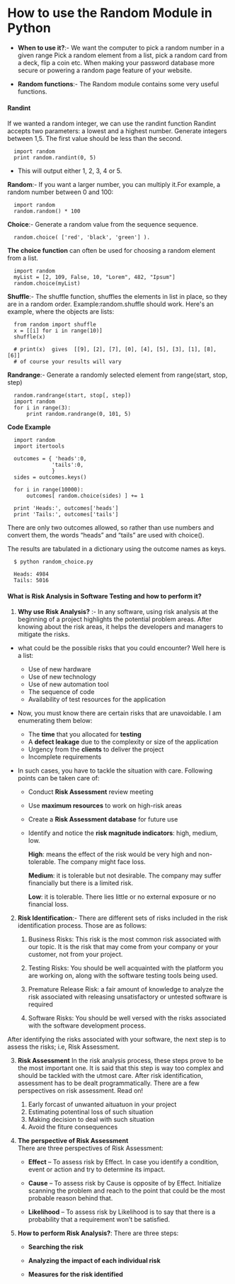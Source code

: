 # How to use the Random Module in Python

- **When to use it?**:- We want the computer to pick a random number in a given range Pick a random element from a list, pick a random card from a deck, flip a coin etc. When making your password database more secure or powering a random page feature of your website.

- **Random functions**:- The Random module contains some very useful functions.

#### Randint
If we wanted a random integer, we can use the randint function Randint accepts two parameters: a lowest and a highest number. Generate integers between 1,5. The first value should be less than the second.
```
  import random
  print random.randint(0, 5)
```
- This will output either 1, 2, 3, 4 or 5.

**Random**:- If you want a larger number, you can multiply it.For example, a random number between 0 and 100:
```
  import random
  random.random() * 100
```
**Choice**:- Generate a random value from the sequence sequence.
```
  random.choice( ['red', 'black', 'green'] ).
```
**The choice function** can often be used for choosing a random element from a list.
```
  import random
  myList = [2, 109, False, 10, "Lorem", 482, "Ipsum"]
  random.choice(myList)
```
**Shuffle**:- The shuffle function, shuffles the elements in list in place, so they are in a random order.
Example:random.shuffle should work. Here's an example, where the objects are lists:
```
  from random import shuffle
  x = [[i] for i in range(10)]
  shuffle(x)

  # print(x)  gives  [[9], [2], [7], [0], [4], [5], [3], [1], [8], [6]]
  # of course your results will vary
```
**Randrange**:- Generate a randomly selected element from range(start, stop, step)
```
  random.randrange(start, stop[, step])
  import random
  for i in range(3):
      print random.randrange(0, 101, 5)
```
**Code Example**
```
  import random
  import itertools

  outcomes = { 'heads':0,
              'tails':0,
              }
  sides = outcomes.keys()

  for i in range(10000):
      outcomes[ random.choice(sides) ] += 1

  print 'Heads:', outcomes['heads']
  print 'Tails:', outcomes['tails']
```
There are only two outcomes allowed, so rather than use numbers and convert them, the words “heads” and “tails” are used with choice().

The results are tabulated in a dictionary using the outcome names as keys.
```
  $ python random_choice.py

  Heads: 4984
  Tails: 5016
```
#### What is Risk Analysis in Software Testing and how to perform it?

1. **Why use Risk Analysis?** :- In any software, using risk analysis at the beginning of a project highlights the potential problem areas. After knowing about the risk areas, it helps the developers and managers to mitigate the risks.

- what could be the possible risks that you could encounter? Well here is a list:
  - Use of new hardware
  - Use of new technology
  - Use of new automation tool
  - The sequence of code
  - Availability of test resources for the application

- Now, you must know there are certain risks that are unavoidable. I am enumerating them below:

  - The **time** that you allocated for **testing**
  - A **defect leakage** due to the complexity or size of the application
  - Urgency from the **clients** to deliver the project
  - Incomplete requirements

- In such cases, you have to tackle the situation with care. Following points can be taken care of:

  - Conduct **Risk Assessment** review meeting

  - Use **maximum resources** to work on high-risk areas

  - Create a **Risk Assessment database** for future use

  - Identify and notice the **risk magnitude indicators**: high, medium, low.

      **High**: means the effect of the risk would be very high and non-tolerable. The company might face loss.

      **Medium**: it is tolerable but not desirable. The company may suffer financially but there is a limited risk.

      **Low**: it is tolerable. There lies little or no external exposure or no financial loss.

2. **Risk Identification**:- There are different sets of risks included in the risk identification process. Those are as follows:

    1. Business Risks: This risk is the most common risk associated with our topic. It is the risk that may come from your company or your customer, not from your project.

    2. Testing Risks: You should be well acquainted with the platform you are working on, along with the software testing tools being used.

    3. Premature Release Risk: a fair amount of knowledge to analyze the risk associated with releasing unsatisfactory or untested software is required

    4. Software Risks: You should be well versed with the risks associated with the software development process.

After identifying the risks associated with your software, the next step is to assess the risks; i.e, Risk Assessment.

3. **Risk Assessment**
In the risk analysis process, these steps prove to be the most important one. It is said that this step is way too complex and should be tackled with the utmost care. After risk identification, assessment has to be dealt programmatically. There are a few perspectives on risk assessment. Read on!
    1. Early forcast of unwanted aituatuon in your project
    2. Estimating potentinal loss of such situation
    3. Making decision to deal with such situation
    4. Avoid the fiture consequences

4. **The perspective of Risk Assessment**   
  There are three perspectives of Risk Assessment:

    - **Effect** – To assess risk by Effect. In case you identify a condition, event or action and try to determine its impact.

    - **Cause** – To assess risk by Cause is opposite of by Effect. Initialize scanning the problem and reach to the point that could be the most probable reason behind that.

    - **Likelihood** – To assess risk by Likelihood is to say that there is a probability that a requirement won’t be satisfied.

5. **How to perform Risk Analysis?**: There are three steps:
    - **Searching the risk**

    - **Analyzing the impact of each individual risk**

    - **Measures for the risk identified**

